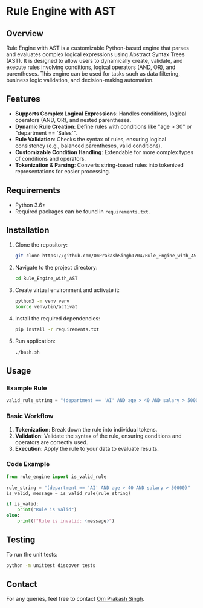 # Rule Engine with AST

## Overview

Rule Engine with AST is a customizable Python-based engine that parses and evaluates complex logical expressions using Abstract Syntax Trees (AST). It is designed to allow users to dynamically create, validate, and execute rules involving conditions, logical operators (AND, OR), and parentheses. This engine can be used for tasks such as data filtering, business logic validation, and decision-making automation.

## Features

- **Supports Complex Logical Expressions**: Handles conditions, logical operators (AND, OR), and nested parentheses.
- **Dynamic Rule Creation**: Define rules with conditions like "age > 30" or "department == 'Sales'".
- **Rule Validation**: Checks the syntax of rules, ensuring logical consistency (e.g., balanced parentheses, valid conditions).
- **Customizable Condition Handling**: Extendable for more complex types of conditions and operators.
- **Tokenization & Parsing**: Converts string-based rules into tokenized representations for easier processing.

## Requirements

- Python 3.6+
- Required packages can be found in `requirements.txt`.

## Installation

1. Clone the repository:

   ```bash
   git clone https://github.com/OmPrakashSingh1704/Rule_Engine_with_AST.git
   ```

2. Navigate to the project directory:

   ```bash
   cd Rule_Engine_with_AST
   ```

3. Create virtual environment and activate it:

   ```bash
   python3 -m venv venv
   source venv/bin/activat
   ```

4. Install the required dependencies:
   ```bash
   pip install -r requirements.txt
   ```
6. Run application:

   ```bash
   ./bash.sh
   ```

## Usage

### Example Rule

```python
valid_rule_string = "(department == 'AI' AND age > 40 AND salary > 50000 AND prior_years_experience < 5)"
```

### Basic Workflow

1. **Tokenization**: Break down the rule into individual tokens.
2. **Validation**: Validate the syntax of the rule, ensuring conditions and operators are correctly used.
3. **Execution**: Apply the rule to your data to evaluate results.

### Code Example

```python
from rule_engine import is_valid_rule

rule_string = "(department == 'AI' AND age > 40 AND salary > 50000)"
is_valid, message = is_valid_rule(rule_string)

if is_valid:
    print("Rule is valid")
else:
    print(f"Rule is invalid: {message}")
```

## Testing

To run the unit tests:

```bash
python -m unittest discover tests
```

## Contact

For any queries, feel free to contact [Om Prakash Singh](mailto:thakur.omprakashsingh1704@gmail.com).
